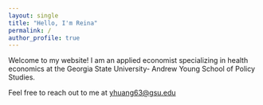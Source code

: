 ```yaml
---
layout: single
title: "Hello, I'm Reina"
permalink: /
author_profile: true
---
```


Welcome to my website!
I am an applied economist specializing in health economics at the Georgia State University- Andrew Young School of Policy Studies.

Feel free to reach out to me at <a href="mailto:yhuang63@gsu.edu">yhuang63@gsu.edu</a>

